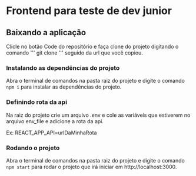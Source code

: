 # Frontend para teste de dev junior

## Baixando a aplicação

Clicle no botão Code do repositório e faça clone do projeto digitando o comando ''' git clone ''' seguido da url que você copiou.

### Instalando as dependências do projeto

Abra o terminal de comandos na pasta raiz do projeto e digite o comando ``` npm i ``` para instalar as dependências do projeto.

### Definindo rota da api

Na raiz do projeto crie um arquivo .env e cole as variáveis que estiverem no arquivo env_file e adicione a rota da api.

Ex: REACT_APP_API=urlDaMinhaRota

### Rodando o projeto

Abra o terminal de comandos na pasta raiz do projeto e digite o comando ``` npm start ``` para rodar o projeto que irá iniciar em http://localhost:3000.
